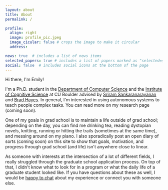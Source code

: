 ```yaml
---
layout: about
title: About
permalink: /

profile:
  align: right
  image: profile_pic.jpeg
  image_cicular: false # crops the image to make it circular
  address:

news: true  # includes a list of news items
selected_papers: true # includes a list of papers marked as "selected={true}"
social: false  # includes social icons at the bottom of the page
---
```


Hi there, I'm Emily!

I'm a Ph.D. student in the [Department of Computer Science](https://colorado.edu/cs) and the [Institute of Cognitive Science](https://colorado.edu/ics) at CU Boulder advised by [Sriram Sankaranarayanan](https://home.cs.colorado.edu/~srirams/index.html) and [Brad Hayes](http://www.bradhayes.info/). In general, I'm interested in using autonomous systems to teach people complex tasks. You can read more on my research page (coming soon).

One of my goals in grad school is to maintain a life outside of grad school; depending on the day, you can find me drinking tea, reading dystopian novels, knitting, running or hitting the trails (sometimes at the same time), and messing around on my piano. I also sporadically post an open diary of sorts (coming soon) on this site to show that goals, motivation, and progress through grad school (and life) isn't anywhere close to linear.

As someone with interests at the intersection of a lot of different fields, I really struggled through the graduate school application process. On top of that, I didn't know what to look for in a program or what the daily life of a graduate student looked like. If you have questions about these as well, I would be [happy to chat](mailto:emily.jensen@colorado.edu) about my experience or connect you with someone else.
